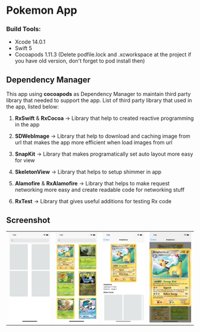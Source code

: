 # Pokemon App
### Build Tools: 
- Xcode 14.0.1
- Swift 5
- Cocoapods 1.11.3 (Delete podfile.lock and .xcworkspace at the project if you have old version, don't forget to pod install then)

## Dependency Manager
This app using **cocoapods** as Dependency Manager to maintain third party library that needed to support the app. List of third party library that used in the app, listed below: 

1. **RxSwift** & **RxCocoa** ->  Library that help to created reactive programming in the app

2. **SDWebImage** -> Library that help to download and caching image from url that makes the app more efficient when load images from url

3. **SnapKit** -> Library that makes programatically set auto layout more easy for view

4. **SkeletonView** -> Library that helps to setup shimmer in app

5. **Alamofire** & **RxAlamofire** -> Library that helps to make request networking more easy and create readable code for networking stuff

6. **RxTest** -> Library that gives useful additions for testing Rx code

## Screenshot
|   |   |   |   |
| ------------ | ------------ | ------------ | ------------ |
|	[![](https://raw.githubusercontent.com/randyefan/pokemon-app/main/Simulator%20Screen%20Shot%20-%20iPhone%2012%20-%202022-10-04%20at%2001.03.43.png?token=GHSAT0AAAAAABY5HHEBPVCHPVBYVQJLV44UYZ3FTAQ)](https://raw.githubusercontent.com/randyefan/pokemon-app/main/Simulator%20Screen%20Shot%20-%20iPhone%2012%20-%202022-10-04%20at%2001.03.43.png?token=GHSAT0AAAAAABY5HHEBPVCHPVBYVQJLV44UYZ3FTAQ)|[![](https://raw.githubusercontent.com/randyefan/pokemon-app/main/Simulator%20Screen%20Shot%20-%20iPhone%2012%20-%202022-10-04%20at%2001.03.46.png?token=GHSAT0AAAAAABY5HHEBFQ7B6RHEQ3ZR3YTQYZ3FTUA)](https://raw.githubusercontent.com/randyefan/pokemon-app/main/Simulator%20Screen%20Shot%20-%20iPhone%2012%20-%202022-10-04%20at%2001.03.46.png?token=GHSAT0AAAAAABY5HHEBFQ7B6RHEQ3ZR3YTQYZ3FTUA)|[![](https://raw.githubusercontent.com/randyefan/pokemon-app/main/Simulator%20Screen%20Shot%20-%20iPhone%2012%20-%202022-10-04%20at%2001.03.53.png?token=GHSAT0AAAAAABY5HHEAF7BHQLY4MQW4PM4EYZ3FUJA)](https://raw.githubusercontent.com/randyefan/pokemon-app/main/Simulator%20Screen%20Shot%20-%20iPhone%2012%20-%202022-10-04%20at%2001.03.53.png?token=GHSAT0AAAAAABY5HHEAF7BHQLY4MQW4PM4EYZ3FUJA)|[![](https://raw.githubusercontent.com/randyefan/pokemon-app/main/Simulator%20Screen%20Shot%20-%20iPhone%2012%20-%202022-10-04%20at%2001.04.00.png?token=GHSAT0AAAAAABY5HHEBVJXHBA5IIDQDGNWMYZ3FVAA)](https://raw.githubusercontent.com/randyefan/pokemon-app/main/Simulator%20Screen%20Shot%20-%20iPhone%2012%20-%202022-10-04%20at%2001.04.00.png?token=GHSAT0AAAAAABY5HHEBVJXHBA5IIDQDGNWMYZ3FVAA)|
